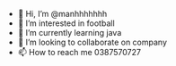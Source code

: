 - 👋 Hi, I’m @manhhhhhhh
- 👀 I’m interested in football
- 🌱 I’m currently learning java
- 💞️ I’m looking to collaborate on company
- 📫 How to reach me 0387570727

<!---
manhhhhhhh/manhhhhhhh is a ✨ special ✨ repository because its `README.md` (this file) appears on your GitHub profile.
You can click the Preview link to take a look at your changes.
--->
